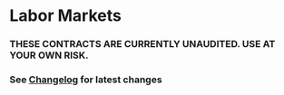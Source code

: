 # Labor Markets

### THESE CONTRACTS ARE CURRENTLY UNAUDITED. USE AT YOUR OWN RISK.

### See [Changelog](https://github.com/FlipsideCrypto/labor-market/blob/main/CHANGELOG.md) for latest changes
